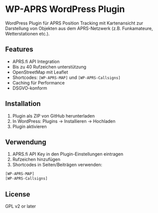 # WP-APRS WordPress Plugin

WordPress Plugin für APRS Position Tracking mit Kartenansicht zur Darstellung von Objekten aus dem APRS-Netzwerk (z.B. Funkamateure, Wetterstationen etc.).

## Features

- APRS.fi API Integration
- Bis zu 40 Rufzeichen unterstützung
- OpenStreetMap mit Leaflet
- Shortcodes: `[WP-APRS-MAP]` und `[WP-APRS-Callsigns]`
- Caching für Performance
- DSGVO-konform

## Installation

1. Plugin als ZIP von GitHub herunterladen
2. In WordPress: Plugins → Installieren → Hochladen
3. Plugin aktivieren

## Verwendung

1. APRS.fi API Key in den Plugin-Einstellungen eintragen
2. Rufzeichen hinzufügen
3. Shortcodes in Seiten/Beiträgen verwenden:

```html
[WP-APRS-MAP]
[WP-APRS-Callsigns]
```

## License

GPL v2 or later
